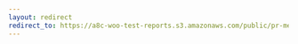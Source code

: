 ```yaml
---
layout: redirect
redirect_to: https://a8c-woo-test-reports.s3.amazonaws.com/public/pr-merge/44179/e2e/index.html
---
```

